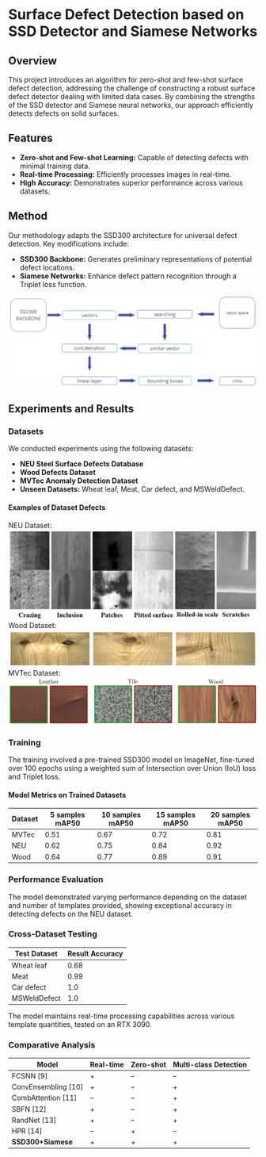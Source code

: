 # Surface Defect Detection based on SSD Detector and Siamese Networks

## Overview
This project introduces an algorithm for zero-shot and few-shot surface defect detection, addressing the challenge of constructing a robust surface defect detector dealing with limited data cases. By combining the strengths of the SSD detector and Siamese neural networks, our approach efficiently detects defects on solid surfaces. 

## Features
- **Zero-shot and Few-shot Learning:** Capable of detecting defects with minimal training data.
- **Real-time Processing:** Efficiently processes images in real-time.
- **High Accuracy:** Demonstrates superior performance across various datasets.

## Method
Our methodology adapts the SSD300 architecture for universal defect detection. Key modifications include:
- **SSD300 Backbone:** Generates preliminary representations of potential defect locations.
- **Siamese Networks:** Enhance defect pattern recognition through a Triplet loss function.

![SSD300 + Siamese Networks for Defect Detection](data/img/ssd_siamese.png)

## Experiments and Results

### Datasets
We conducted experiments using the following datasets:
- **NEU Steel Surface Defects Database**
- **Wood Defects Dataset**
- **MVTec Anomaly Detection Dataset**
- **Unseen Datasets:** Wheat leaf, Meat, Car defect, and MSWeldDefect.

#### Examples of Dataset Defects
NEU Dataset:
![NEU Dataset Defects](data/img/neu_det.png)
Wood Dataset:
![Wood Defects Dataset Defects](data/img/wood.png)
MVTec Dataset:
![MVTec Dataset Defects](data/img/mvtec.png)

### Training
The training involved a pre-trained SSD300 model on ImageNet, fine-tuned over 100 epochs using a weighted sum of Intersection over Union (IoU) loss and Triplet loss.

#### Model Metrics on Trained Datasets
| Dataset | 5 samples mAP50 | 10 samples mAP50 | 15 samples mAP50 | 20 samples mAP50 |
|---------|-----------------|------------------|------------------|------------------|
| MVTec   | 0.51            | 0.67             | 0.72             | 0.81             |
| NEU     | 0.62            | 0.75             | 0.84             | 0.92             |
| Wood    | 0.64            | 0.77             | 0.89             | 0.91             |

### Performance Evaluation
The model demonstrated varying performance depending on the dataset and number of templates provided, showing exceptional accuracy in detecting defects on the NEU dataset.

### Cross-Dataset Testing
| Test Dataset | Result Accuracy |
|--------------|-----------------|
| Wheat leaf   | 0.68            |
| Meat         | 0.99            |
| Car defect   | 1.0             |
| MSWeldDefect | 1.0             |

The model maintains real-time processing capabilities across various template quantities, tested on an RTX 3090.

### Comparative Analysis
| Model          | Real-time | Zero-shot | Multi-class Detection |
|----------------|-----------|-----------|-----------------------|
| FCSNN [9]      | +         | –         | –                     |
| ConvEnsembling [10] | +   | –         | +                     |
| CombAttention [11] | –     | –         | +                     |
| SBFN [12]      | +         | –         | +                     |
| RandNet [13]   | +         | –         | +                     |
| HPR [14]       | –         | +         | –                     |
| **SSD300+Siamese** | +     | +         | +                     |
